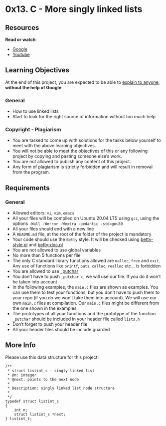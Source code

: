 <!DOCTYPE html>
<html lang="en">

<head>
	<meta charset="utf-8">
	<meta http-equiv="X-UA-Compatible" content="IE=edge">
	<meta name="viewport" content="width=device-width, initial-scale=1">
	<!-- The above 3 meta tags *must* come first in the head; any other head content must come *after* these tags -->
	<meta name="description" content="">
	<meta name="google" content="notranslate">
</head>

<body class="signed_in env_production notranslate" translate="no" class="notranslate" data-theme-suffix="_alx">
	<noscript><iframe src="https://www.googletagmanager.com/ns.html?id=GTM-N4C8MF2" height="0" width="0"
			style="display:none;visibility:hidden"></iframe></noscript>
	<div class="project row">
		<div class="col-xs-12 col-md-10 col-lg-8 contains-images">
			<h1 class="gap">0x13. C - More singly linked lists</h1>
			<div data-react-class="tags/Tags"
				data-react-props="{&quot;tags&quot;:[{&quot;id&quot;:7,&quot;value&quot;:&quot;C&quot;,&quot;author_id&quot;:null,&quot;created_at&quot;:&quot;2022-06-16T01:59:38.000Z&quot;,&quot;updated_at&quot;:&quot;2022-06-16T01:59:38.000Z&quot;},{&quot;id&quot;:17,&quot;value&quot;:&quot;Algorithm&quot;,&quot;author_id&quot;:null,&quot;created_at&quot;:&quot;2022-06-16T01:59:38.000Z&quot;,&quot;updated_at&quot;:&quot;2022-06-16T01:59:38.000Z&quot;},{&quot;id&quot;:18,&quot;value&quot;:&quot;Data structure&quot;,&quot;author_id&quot;:null,&quot;created_at&quot;:&quot;2022-06-16T01:59:38.000Z&quot;,&quot;updated_at&quot;:&quot;2022-06-16T01:59:38.000Z&quot;}]}"
				data-react-cache-id="tags/Tags-0"></div>
			<div data-react-class="projects/ProjectMetadata"
				data-react-props="{&quot;metadata&quot;:{&quot;author&quot;:&quot;Julien Barbier&quot;,&quot;weight&quot;:1,&quot;correction&quot;:{&quot;released&quot;:true,&quot;auto_correction_available_at&quot;:&quot;2023-08-28T18:00:00.000+03:00&quot;,&quot;requires_auto_correction&quot;:true,&quot;requires_manual_correction&quot;:false},&quot;bpi&quot;:{&quot;current&quot;:true,&quot;started&quot;:false,&quot;in_second_deadline&quot;:false,&quot;starts_at&quot;:&quot;2023-08-28T06:00:00.000+03:00&quot;,&quot;ends_at&quot;:&quot;2023-08-30T06:00:00.000+03:00&quot;,&quot;second_deadline_at&quot;:&quot;2023-08-31T06:00:00.000+03:00&quot;}}}"
				data-react-cache-id="projects/ProjectMetadata-0"></div>
			<div id="project_id" style="display: none" data-project-id="230"></div>
			<div class="panel panel-default" id="project-description">
				<div class="panel-body">
					<h2>Resources</h2>
					<p><strong>Read or watch</strong>:</p>
					<ul>
						<li><a href="/rltoken/2-7-eVuWcPutbXf6YZZgiA" title="Google" target="_blank">Google</a>
						</li>
						<li><a href="/rltoken/wVWwl86ufLMsXeAigpxllg" title="Youtube" target="_blank">Youtube</a> </li>
					</ul>
					<h2>Learning Objectives</h2>
					<p>At the end of this project, you are expected to be able to <a
							href="/rltoken/jL0iK5DlEbQK5eIwCNDa-g" title="explain to anyone" target="_blank">explain to
							anyone</a>, <strong>without the help of Google</strong>:
					</p>
					<h3>General</h3>
					<ul>
						<li>How to use linked lists</li>
						<li>Start to look for the right source of information without too much help</li>
					</ul>
					<h3>Copyright - Plagiarism</h3>
					<ul>
						<li>You are tasked to come up with solutions for the tasks below yourself to meet with
							the above learning objectives.</li>
						<li>You will not be able to meet the objectives of this or any following project by
							copying and pasting someone else&rsquo;s work. </li>
						<li>You are not allowed to publish any content of this project.</li>
						<li>Any form of plagiarism is strictly forbidden and will result in removal from the
							program.</li>
					</ul>
					<h2>Requirements</h2>
					<h3>General</h3>
					<ul>
						<li>Allowed editors: <code>vi</code>, <code>vim</code>, <code>emacs</code></li>
						<li>All your files will be compiled on Ubuntu 20.04 LTS using <code>gcc</code>, using
							the options <code>-Wall -Werror -Wextra -pedantic -std=gnu89</code></li>
						<li>All your files should end with a new line</li>
						<li>A <code>README.md</code> file, at the root of the folder of the project is mandatory
						</li>
						<li>Your code should use the <code>Betty</code> style. It will be checked using <a
								href="https://github.com/alx-tools/Betty/blob/master/betty-style.pl"
								title="betty-style.pl" target="_blank">betty-style.pl</a> and <a
								href="https://github.com/alx-tools/Betty/blob/master/betty-doc.pl" title="betty-doc.pl"
								target="_blank">betty-doc.pl</a></li>
						<li>You are not allowed to use global variables</li>
						<li>No more than 5 functions per file</li>
						<li>The only C standard library functions allowed are <code>malloc</code>,
							<code>free</code> and <code>exit</code>. Any use of functions like
							<code>printf</code>, <code>puts</code>, <code>calloc</code>, <code>realloc</code>
							etc&hellip; is forbidden
						</li>
						<li>You are allowed to use <a
								href="https://github.com/alx-tools/_putchar.c/blob/master/_putchar.c" title="_putchar"
								target="_blank">_putchar</a></li>
						<li>You don&rsquo;t have to push <code>_putchar.c</code>, we will use our file. If you
							do it won&rsquo;t be taken into account</li>
						<li>In the following examples, the <code>main.c</code> files are shown as examples. You
							can use them to test your functions, but you don&rsquo;t have to push them to your
							repo (if you do we won&rsquo;t take them into account). We will use our own
							<code>main.c</code> files at compilation. Our <code>main.c</code> files might be
							different from the one shown in the examples
						</li>
						<li>The prototypes of all your functions and the prototype of the function
							<code>_putchar</code> should be included in your header file called
							<code>lists.h</code>
						</li>
						<li>Don&rsquo;t forget to push your header file</li>
						<li>All your header files should be include guarded</li>
					</ul>
					<h2>More Info</h2>
					<p>Please use this data structure for this project:</p>
					<pre><code>/**
 * struct listint_s - singly linked list
 * @n: integer
 * @next: points to the next node
 *
 * Description: singly linked list node structure
 * 
 */
typedef struct listint_s
{
    int n;
    struct listint_s *next;
} listint_t;
</code></pre>
				</div>
			</div>
		</div>
	</div>
</body>
</html>
